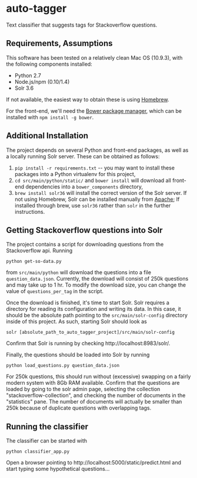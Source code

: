 auto-tagger
===========

Text classifier that suggests tags for Stackoverflow questions.

## Requirements, Assumptions

This software has been tested on a relatively clean Mac OS (10.9.3), with the following components installed:

* Python 2.7
* Node.js/npm (0.10/1.4)
* Solr 3.6

If not available, the easiest way to obtain these is using [Homebrew](http://brew.sh/).

For the front-end, we'll need the [Bower package manager](http://bower.io/), which can be installed with `npm install -g bower`.

## Additional Installation

The project depends on several Python and front-end packages, as well as a locally running Solr server. These can be obtained as follows:

1. `pip install -r requirements.txt` -- you may want to install these packages into a Python virtualenv for this project,
2. `cd src/main/python/static/` and `bower install` will download all front-end dependencies into a `bower_components` directory,
3. `brew install solr36` will install the correct version of the Solr server. If not using Homebrew, Solr can be installed manually from [Apache](http://lucene.apache.org/solr/); If installed through brew, use `solr36` rather than `solr` in the further instructions.

## Getting Stackoverflow questions into Solr

The project contains a script for downloading questions from the Stackoverflow api. Running 

```
python get-so-data.py
```

from `src/main/python` will download the questions into a file `question_data.json`. Currently, the download will consist of 250k questions and may take up to 1 hr. To modify the download size, you can change the value of `questions_per_tag` in the script.

Once the download is finished, it's time to start Solr. Solr requires a directory for reading its configuration and writing its data. In this case, it should be the absolute path pointing to the `src/main/solr-config` directory inside of this project. As such, starting Solr should look as 

```
solr [absolute_path_to_auto_tagger_project]/src/main/solr-config
```

Confirm that Solr is running by checking http://localhost:8983/solr/.

Finally, the questions should be loaded into Solr by running 

```
python load_questions.py question_data.json
```

For 250k questions, this should run without (excessive) swapping on a fairly modern system with 8Gb RAM available. Confirm that the questions are loaded by going to the solr admin page, selecting the collection "stackoverflow-collection", and checking the number of documents in the "statistics" pane. The number of documents will actually be smaller than 250k because of duplicate questions with overlapping tags.

## Running the classifier

The classifier can be started with 

```
python classifier_app.py
```

Open a browser pointing to http://localhost:5000/static/predict.html and start typing some hypothetical questions...